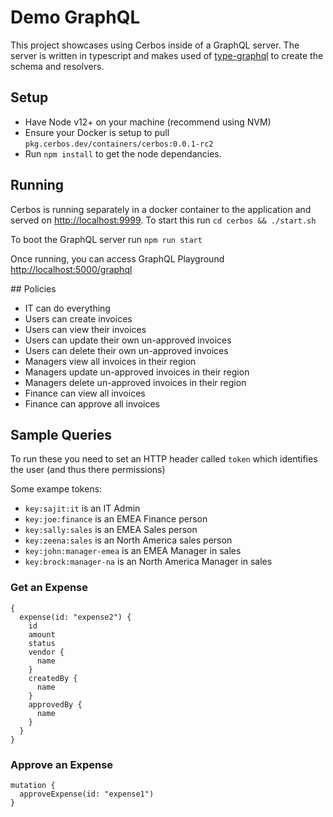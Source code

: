 # Demo GraphQL

This project showcases using Cerbos inside of a GraphQL server. The server is written in typescript and makes used of [type-graphql](https://typegraphql.com/) to create the schema and resolvers.

## Setup

- Have Node v12+ on your machine (recommend using NVM)
- Ensure your Docker is setup to pull `pkg.cerbos.dev/containers/cerbos:0.0.1-rc2`
- Run `npm install` to get the node dependancies.

## Running

Cerbos is running separately in a docker container to the application and served on [http://localhost:9999](http://localhost:9999). To start this run `cd cerbos && ./start.sh`

To boot the GraphQL server run `npm run start`

Once running, you can access GraphQL Playground [http://localhost:5000/graphql](http://localhost:5000/graphql)

## Policies

- IT can do everything
- Users can create invoices
- Users can view their invoices
- Users can update their own un-approved invoices
- Users can delete their own un-approved invoices
- Managers view all invoices in their region
- Managers update un-approved invoices in their region
- Managers delete un-approved invoices in their region
- Finance can view all invoices
- Finance can approve all invoices

## Sample Queries
To run these you need to set an HTTP header called `token` which identifies the user (and thus there permissions)

Some exampe tokens:
- `key:sajit:it` is an IT Admin
- `key:joe:finance` is an EMEA Finance person
- `key:sally:sales` is an EMEA Sales person
- `key:zeena:sales` is an North America sales person
- `key:john:manager-emea` is an EMEA Manager in sales
- `key:brock:manager-na` is an North America Manager in sales

### Get an Expense

```
{
  expense(id: "expense2") {
    id
    amount
    status
    vendor {
      name
    }
    createdBy {
      name
    }
    approvedBy {
      name
    }
  }
}
```

### Approve an Expense
```
mutation {
  approveExpense(id: "expense1")
}
```
